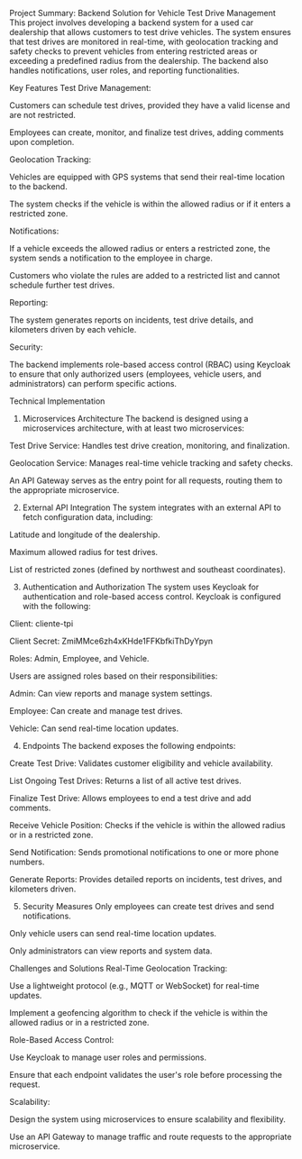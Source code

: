 Project Summary: Backend Solution for Vehicle Test Drive Management
This project involves developing a backend system for a used car dealership that allows customers to test drive vehicles. The system ensures that test drives are monitored in real-time, with geolocation tracking and safety checks to prevent vehicles from entering restricted areas or exceeding a predefined radius from the dealership. The backend also handles notifications, user roles, and reporting functionalities.

Key Features
Test Drive Management:

Customers can schedule test drives, provided they have a valid license and are not restricted.

Employees can create, monitor, and finalize test drives, adding comments upon completion.

Geolocation Tracking:

Vehicles are equipped with GPS systems that send their real-time location to the backend.

The system checks if the vehicle is within the allowed radius or if it enters a restricted zone.

Notifications:

If a vehicle exceeds the allowed radius or enters a restricted zone, the system sends a notification to the employee in charge.

Customers who violate the rules are added to a restricted list and cannot schedule further test drives.

Reporting:

The system generates reports on incidents, test drive details, and kilometers driven by each vehicle.

Security:

The backend implements role-based access control (RBAC) using Keycloak to ensure that only authorized users (employees, vehicle users, and administrators) can perform specific actions.

Technical Implementation
1. Microservices Architecture
The backend is designed using a microservices architecture, with at least two microservices:

Test Drive Service: Handles test drive creation, monitoring, and finalization.

Geolocation Service: Manages real-time vehicle tracking and safety checks.

An API Gateway serves as the entry point for all requests, routing them to the appropriate microservice.

2. External API Integration
The system integrates with an external API to fetch configuration data, including:

Latitude and longitude of the dealership.

Maximum allowed radius for test drives.

List of restricted zones (defined by northwest and southeast coordinates).

3. Authentication and Authorization
The system uses Keycloak for authentication and role-based access control. Keycloak is configured with the following:

Client: cliente-tpi

Client Secret: ZmiMMce6zh4xKHde1FFKbfkiThDyYpyn

Roles: Admin, Employee, and Vehicle.

Users are assigned roles based on their responsibilities:

Admin: Can view reports and manage system settings.

Employee: Can create and manage test drives.

Vehicle: Can send real-time location updates.

4. Endpoints
The backend exposes the following endpoints:

Create Test Drive: Validates customer eligibility and vehicle availability.

List Ongoing Test Drives: Returns a list of all active test drives.

Finalize Test Drive: Allows employees to end a test drive and add comments.

Receive Vehicle Position: Checks if the vehicle is within the allowed radius or in a restricted zone.

Send Notification: Sends promotional notifications to one or more phone numbers.

Generate Reports: Provides detailed reports on incidents, test drives, and kilometers driven.

5. Security Measures
Only employees can create test drives and send notifications.

Only vehicle users can send real-time location updates.

Only administrators can view reports and system data.

Challenges and Solutions
Real-Time Geolocation Tracking:

Use a lightweight protocol (e.g., MQTT or WebSocket) for real-time updates.

Implement a geofencing algorithm to check if the vehicle is within the allowed radius or in a restricted zone.

Role-Based Access Control:

Use Keycloak to manage user roles and permissions.

Ensure that each endpoint validates the user's role before processing the request.

Scalability:

Design the system using microservices to ensure scalability and flexibility.

Use an API Gateway to manage traffic and route requests to the appropriate microservice.